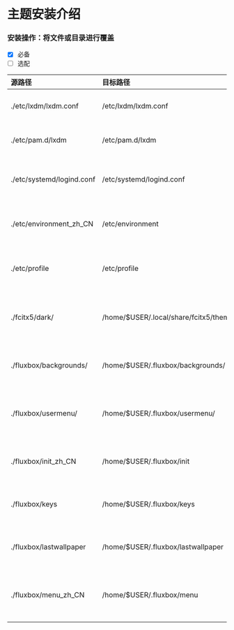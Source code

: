 # 主题安装介绍

### 安装操作：将文件或目录进行覆盖
- [x] 必备
- [ ] 选配

| 源路径 | 目标路径 | 配置说明 | 注 |
| :--- | :--- | :--- | :--- |
| ./etc/lxdm/lxdm.conf | /etc/lxdm/lxdm.conf | 登陆器访问配置文件 | <ul><li>- [x]</li></ul> | 
| ./etc/pam.d/lxdm | /etc/pam.d/lxdm | 登录器访问用户权限设置| <ul><li>- [x]</li></ul> |
| ./etc/systemd/logind.conf | /etc/systemd/logind.conf | 针对笔记本电脑禁用盒盖熄屏设置 | <ul><li>- [ ]</li></ul> |
| ./etc/environment_zh_CN | /etc/environment | 增加对fcitx输入法支持的环境变量 | <ul><li>- [x]</li></ul> |
| ./etc/profile | /etc/profile | 增加对sbin/脚本目录支持的path | <ul><li>- [x]</li></ul> |
| ./fcitx5/dark/ | /home/$USER/.local/share/fcitx5/themes/dark/ | 增加Fcitx5输入法主题Darkarch的支持 | <ul><li>- [ ]</li></ul> |
| ./fluxbox/backgrounds/ | /home/$USER/.fluxbox/backgrounds/ | 增加对Darkarch主题壁纸的支持 | <ul><li>- [x]</li></ul> |
| ./fluxbox/usermenu/ | /home/$USER/.fluxbox/usermenu/ | 增加对Darkarch用户分类自定义菜单的支持 | <ul><li>- [ ]</li></ul> |
| ./fluxbox/init_zh_CN | /home/$USER/.fluxbox/init | 增加Darkarch默认配置的支持 | <ul><li>- [x]</li></ul> |
| ./fluxbox/keys | /home/$USER/.fluxbox/keys | 增加对Darkarch快捷键位的支持 | <ul><li>- [x]</li></ul> |
| ./fluxbox/lastwallpaper | /home/$USER/.fluxbox/lastwallpaper | 使Darkarch默认壁纸配置生效 | <li>[x]</li> |
| ./fluxbox/menu_zh_CN | /home/$USER/.fluxbox/menu | 增加对Darkarch默认初始菜单的支持 | <ul>[x]</ul> |

